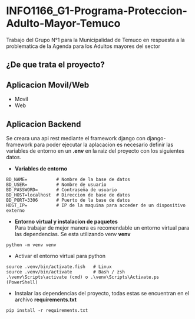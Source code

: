 # INFO1166_G1-Programa-Proteccion-Adulto-Mayor-Temuco
Trabajo del Grupo N°1 para la Municipalidad de Temuco en respuesta a la problematica de la Agenda para los Adultos mayores del sector

## ¿De que trata el proyecto? 

## Aplicacion Movil/Web
- Movil
- Web

## Aplicacion Backend
Se creara una api rest mediante el framework django con django-framework para poder ejecutar la aplacacion es 
necesario definir las variables de entorno en un **.env** en la raiz del proyecto con los siguientes datos. 
- **Variables de entorno**
``` .env 
BD_NAME=           # Nombre de la base de datos 
BD_USER=           # Nombre de usuario  
BD_PASSWORD=       # Contraseña de usuario
BD_HOST=localhost  # Direccion de base de datos
BD_PORT=3306       # Puerto de la base de datos
HOST_IP=           # IP de la maquina para acceder de un dispositivo externo
```
- **Entorno virtual y instalacion de paquetes** <br/>
Para trabajar de mejor manera es recomendable un entorno virtual para las dependencias. Se esta utilizando venv
**venv**
```
python -m venv venv
```
- Activar el entorno virtual para python 
```
source .venv/bin/activate.fish   # Linux
source .venv/bin/activate        # Bash / zsh
.\venv\Scripts\activate (cmd) o .\venv\Scripts\Activate.ps (PowerShell)
```
- Instalar las dependencias del proyecto, todas estas se encuentran en el archivo **requirements.txt**
```
pip install -r requirements.txt
```













